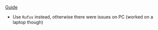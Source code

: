 [Guide](https://devanswers.co/guide-kali-linux-2018-live-usb-persistence-windows)
 * Use `Rufus` instead, otherwise there were issues on PC (worked on a laptop though)
